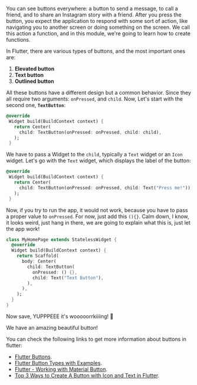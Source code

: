 
You can see buttons everywhere: a button to send a message, to call a friend, and to share an Instagram story with a friend. After you press the button, you expect the application to respond with some sort of action, like navigating you to another screen or doing something on the screen. We call this action a function, and in this module, we're going to learn how to create functions.

In Flutter, there are various types of buttons, and the most important ones are:

1. **Elevated button**
2. **Text button**
3. **Outlined button**

All these buttons have a different design but a common behavior. Since they all require two arguments: `onPressed`, and `child`.
Now, Let's start with the second one, **`TextButton`**:

```dart
@override
 Widget build(BuildContext context) {
   return Center(
     child: TextButton(onPressed: onPressed, child: child),
   );
 }
```

We have to pass a Widget to the `child`, typically a `Text` widget or an `Icon` widget. Let's go with the `Text` widget, which displays the label of the button:

```dart
@override
 Widget build(BuildContext context) {
   return Center(
     child: TextButton(onPressed: onPressed, child: Text("Press me!")),
   );
 }
```

Now, if you try to run the app, it would not work, because you have to pass a proper value to `onPressed`. For now, just add this `(){}`. Calm down, I know, it looks weird, just hang in there, we are going to explain what this is, just let the app work!

```dart
class MyHomePage extends StatelessWidget {
  @override
  Widget build(BuildContext context) {
    return Scaffold(
      body: Center(
        child: TextButton(
          onPressed: () {},
          child: Text("Text Button"),
        ),
      ),
    );
  }
}
```

Now save, YUPPPEEE it's wooooorrkiiiing! 🤩

We have an amazing beautiful button!

You can check the following links to get more information about buttons in flutter:

- [Flutter Buttons](https://www.javatpoint.com/flutter-buttons).
- [Flutter Button Types with Examples](https://medium.com/app-dev-community/flutter-button-types-with-examples-10ae487621a3).
- [Flutter - Working with Material Button](https://www.geeksforgeeks.org/flutter-working-with-material-button/).
- [Top 3 Ways to Create A Button with Icon and Text in Flutter](https://www.flutterbeads.com/button-with-icon-and-text-flutter/).
